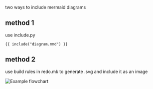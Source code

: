 two ways to include mermaid diagrams

## method 1

use include.py

```mermaid
{{ include("diagram.mmd") }}
```

## method 2

use build rules in redo.mk to generate .svg and include it as an image

![Example flowchart](diagram.svg)
